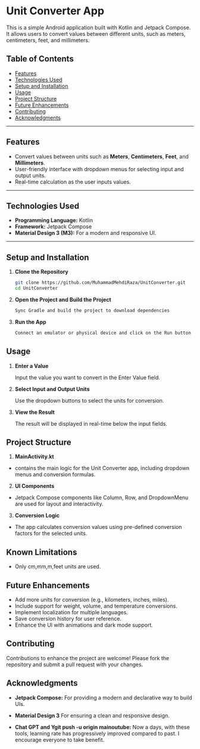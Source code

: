 # Unit Converter App

This is a simple Android application built with Kotlin and Jetpack Compose. It allows users to convert values between different units, such as meters, centimeters, feet, and millimeters.

## Table of Contents

- [Features](#features)
- [Technologies Used](#technologies-used)
- [Setup and Installation](#setup-and-installation)
- [Usage](#usage)
- [Project Structure](#project-structure)
- [Future Enhancements](#future-enhancements)
- [Contributing](#contributing)
- [Acknowledgments](#acknowledgments)

---

## Features

- Convert values between units such as **Meters**, **Centimeters**, **Feet**, and **Millimeters**.
- User-friendly interface with dropdown menus for selecting input and output units.
- Real-time calculation as the user inputs values.

---

## Technologies Used

- **Programming Language:** Kotlin
- **Framework:** Jetpack Compose
- **Material Design 3 (M3):** For a modern and responsive UI.

---

## Setup and Installation

1. **Clone the Repository**

   ```bash
   git clone https://github.com/MuhammadMehdiRaza/UnitConverter.git
   cd UnitConverter

   ```

2. **Open the Project and Build the Project**

   ```bash
   Sync Gradle and build the project to download dependencies
   ```

3. **Run the App**
   ```bash
   Connect an emulator or physical device and click on the Run button in Android Studio.
   ```

## Usage

1. **Enter a Value**

   Input the value you want to convert in the Enter Value field.

2. **Select Input and Output Units**

   Use the dropdown buttons to select the units for conversion.

3. **View the Result**

   The result will be displayed in real-time below the input fields.

## Project Structure

1. **MainActivity.kt**

- contains the main logic for the Unit Converter app, including dropdown menus and conversion formulas.

2. **UI Components**

- Jetpack Compose components like Column, Row, and DropdownMenu are used for layout and interactivity.

3. **Conversion Logic**

- The app calculates conversion values using pre-defined conversion factors for the selected units.

## Known Limitations

- Only cm,mm,m,feet units are used.

## Future Enhancements

- Add more units for conversion (e.g., kilometers, inches, miles).
- Include support for weight, volume, and temperature conversions.
- Implement localization for multiple languages.
- Save conversion history for user reference.
- Enhance the UI with animations and dark mode support.

## Contributing

Contributions to enhance the project are welcome! Please fork the repository and submit a pull request with your changes.

## Acknowledgments

- **Jetpack Compose:** For providing a modern and declarative way to build UIs.

- **Material Design 3** For ensuring a clean and responsive design.

- **Chat GPT and Ygit push -u origin mainoutube:** Now a days, with these tools, learning rate has progressively improved compared to past. I encourage everyone to take benefit.
